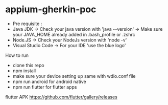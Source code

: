 # appium-gherkin-poc

* Pre requisite : 
* Java JDK -> Check your java version with 'java --version' 
    -> Make sure your JAVA_HOME already added in .bash_profile or .zshrc 
* Node.JS -> Check your NodeJs version with 'node -v'
* Visual Studio Code -> For your IDE 'use the blue logo'

How to run
- clone this repo
- npm install
- make sure your device setting up same with wdio.conf file
- npm run android for android native
- npm run flutter for flutter apps


flutter APK https://github.com/flutter/gallery/releases
